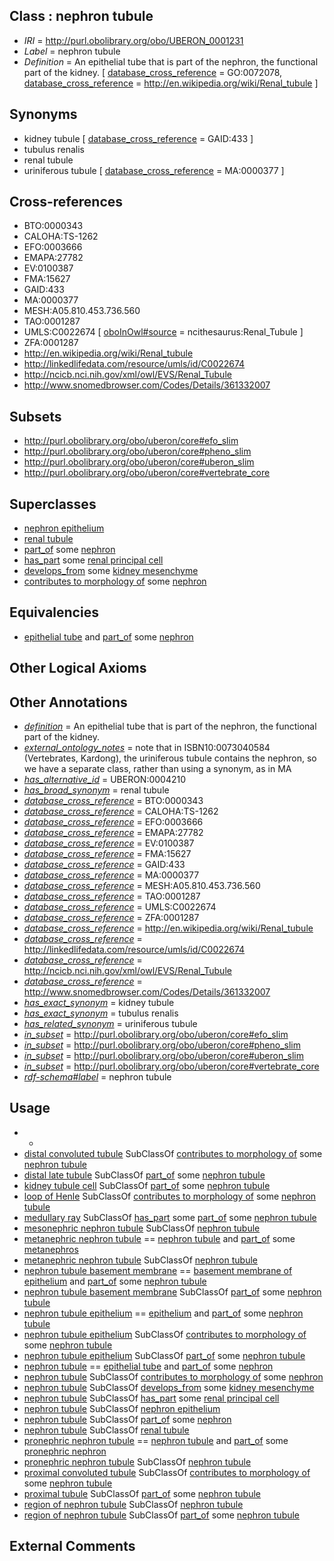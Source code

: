 
## Class : nephron tubule

 * *IRI* = http://purl.obolibrary.org/obo/UBERON_0001231
 * *Label* = nephron tubule
 * *Definition* = An epithelial tube that is part of the nephron, the functional part of the kidney. [ [database_cross_reference](../../ef/oboInOwl#hasDbXref.md) = GO:0072078, [database_cross_reference](../../ef/oboInOwl#hasDbXref.md) = http://en.wikipedia.org/wiki/Renal_tubule ]

## Synonyms

 * kidney tubule [ [database_cross_reference](../../ef/oboInOwl#hasDbXref.md) = GAID:433 ]
 * tubulus renalis
 * renal tubule
 * uriniferous tubule [ [database_cross_reference](../../ef/oboInOwl#hasDbXref.md) = MA:0000377 ]

## Cross-references

 * BTO:0000343
 * CALOHA:TS-1262
 * EFO:0003666
 * EMAPA:27782
 * EV:0100387
 * FMA:15627
 * GAID:433
 * MA:0000377
 * MESH:A05.810.453.736.560
 * TAO:0001287
 * UMLS:C0022674 [ [oboInOwl#source](../../ce/oboInOwl#source.md) = ncithesaurus:Renal_Tubule ]
 * ZFA:0001287
 * http://en.wikipedia.org/wiki/Renal_tubule
 * http://linkedlifedata.com/resource/umls/id/C0022674
 * http://ncicb.nci.nih.gov/xml/owl/EVS/Renal_Tubule
 * http://www.snomedbrowser.com/Codes/Details/361332007

## Subsets

 * http://purl.obolibrary.org/obo/uberon/core#efo_slim
 * http://purl.obolibrary.org/obo/uberon/core#pheno_slim
 * http://purl.obolibrary.org/obo/uberon/core#uberon_slim
 * http://purl.obolibrary.org/obo/uberon/core#vertebrate_core

## Superclasses

 * [nephron epithelium](../../UBERON/11/UBERON_0004211.md)
 * [renal tubule](../../UBERON/73/UBERON_0009773.md)
 * [part_of](../../BFO/50/BFO_0000050.md) some [nephron](../../UBERON/85/UBERON_0001285.md)
 * [has_part](../../BFO/51/BFO_0000051.md) some [renal principal cell](../../CL/09/CL_0005009.md)
 * [develops_from](../../RO/02/RO_0002202.md) some [kidney mesenchyme](../../UBERON/18/UBERON_0003918.md)
 * [contributes to morphology of](../../RO/33/RO_0002433.md) some [nephron](../../UBERON/85/UBERON_0001285.md)

## Equivalencies

 * [epithelial tube](../../UBERON/14/UBERON_0003914.md) and [part_of](../../BFO/50/BFO_0000050.md) some [nephron](../../UBERON/85/UBERON_0001285.md)

## Other Logical Axioms


## Other Annotations

 * *[definition](../../IAO/15/IAO_0000115.md)* = An epithelial tube that is part of the nephron, the functional part of the kidney.
 * *[external_ontology_notes](../../UBPROP/12/UBPROP_0000012.md)* = note that in ISBN10:0073040584 (Vertebrates, Kardong), the uriniferous tubule contains the nephron, so we have a separate class, rather than using a synonym, as in MA
 * *[has_alternative_id](../../Id/oboInOwl#hasAlternativeId.md)* = UBERON:0004210
 * *[has_broad_synonym](../../ym/oboInOwl#hasBroadSynonym.md)* = renal tubule
 * *[database_cross_reference](../../ef/oboInOwl#hasDbXref.md)* = BTO:0000343
 * *[database_cross_reference](../../ef/oboInOwl#hasDbXref.md)* = CALOHA:TS-1262
 * *[database_cross_reference](../../ef/oboInOwl#hasDbXref.md)* = EFO:0003666
 * *[database_cross_reference](../../ef/oboInOwl#hasDbXref.md)* = EMAPA:27782
 * *[database_cross_reference](../../ef/oboInOwl#hasDbXref.md)* = EV:0100387
 * *[database_cross_reference](../../ef/oboInOwl#hasDbXref.md)* = FMA:15627
 * *[database_cross_reference](../../ef/oboInOwl#hasDbXref.md)* = GAID:433
 * *[database_cross_reference](../../ef/oboInOwl#hasDbXref.md)* = MA:0000377
 * *[database_cross_reference](../../ef/oboInOwl#hasDbXref.md)* = MESH:A05.810.453.736.560
 * *[database_cross_reference](../../ef/oboInOwl#hasDbXref.md)* = TAO:0001287
 * *[database_cross_reference](../../ef/oboInOwl#hasDbXref.md)* = UMLS:C0022674
 * *[database_cross_reference](../../ef/oboInOwl#hasDbXref.md)* = ZFA:0001287
 * *[database_cross_reference](../../ef/oboInOwl#hasDbXref.md)* = http://en.wikipedia.org/wiki/Renal_tubule
 * *[database_cross_reference](../../ef/oboInOwl#hasDbXref.md)* = http://linkedlifedata.com/resource/umls/id/C0022674
 * *[database_cross_reference](../../ef/oboInOwl#hasDbXref.md)* = http://ncicb.nci.nih.gov/xml/owl/EVS/Renal_Tubule
 * *[database_cross_reference](../../ef/oboInOwl#hasDbXref.md)* = http://www.snomedbrowser.com/Codes/Details/361332007
 * *[has_exact_synonym](../../ym/oboInOwl#hasExactSynonym.md)* = kidney tubule
 * *[has_exact_synonym](../../ym/oboInOwl#hasExactSynonym.md)* = tubulus renalis
 * *[has_related_synonym](../../ym/oboInOwl#hasRelatedSynonym.md)* = uriniferous tubule
 * *[in_subset](../../et/oboInOwl#inSubset.md)* = http://purl.obolibrary.org/obo/uberon/core#efo_slim
 * *[in_subset](../../et/oboInOwl#inSubset.md)* = http://purl.obolibrary.org/obo/uberon/core#pheno_slim
 * *[in_subset](../../et/oboInOwl#inSubset.md)* = http://purl.obolibrary.org/obo/uberon/core#uberon_slim
 * *[in_subset](../../et/oboInOwl#inSubset.md)* = http://purl.obolibrary.org/obo/uberon/core#vertebrate_core
 * *[rdf-schema#label](../../el/rdf-schema#label.md)* = nephron tubule

## Usage

 * -
 * [distal convoluted tubule](../../UBERON/92/UBERON_0001292.md) SubClassOf [contributes to morphology of](../../RO/33/RO_0002433.md) some [nephron tubule](../../UBERON/31/UBERON_0001231.md)
 * [distal late tubule](../../UBERON/92/UBERON_2005292.md) SubClassOf [part_of](../../BFO/50/BFO_0000050.md) some [nephron tubule](../../UBERON/31/UBERON_0001231.md)
 * [kidney tubule cell](../../CL/07/CL_1000507.md) SubClassOf [part_of](../../BFO/50/BFO_0000050.md) some [nephron tubule](../../UBERON/31/UBERON_0001231.md)
 * [loop of Henle](../../UBERON/88/UBERON_0001288.md) SubClassOf [contributes to morphology of](../../RO/33/RO_0002433.md) some [nephron tubule](../../UBERON/31/UBERON_0001231.md)
 * [medullary ray](../../UBERON/83/UBERON_0009883.md) SubClassOf [has_part](../../BFO/51/BFO_0000051.md) some [part_of](../../BFO/50/BFO_0000050.md) some [nephron tubule](../../UBERON/31/UBERON_0001231.md)
 * [mesonephric nephron tubule](../../UBERON/29/UBERON_0005329.md) SubClassOf [nephron tubule](../../UBERON/31/UBERON_0001231.md)
 * [metanephric nephron tubule](../../UBERON/46/UBERON_0005146.md) == [nephron tubule](../../UBERON/31/UBERON_0001231.md) and [part_of](../../BFO/50/BFO_0000050.md) some [metanephros](../../UBERON/81/UBERON_0000081.md)
 * [metanephric nephron tubule](../../UBERON/46/UBERON_0005146.md) SubClassOf [nephron tubule](../../UBERON/31/UBERON_0001231.md)
 * [nephron tubule basement membrane](../../UBERON/51/UBERON_0009651.md) == [basement membrane of epithelium](../../UBERON/69/UBERON_0005769.md) and [part_of](../../BFO/50/BFO_0000050.md) some [nephron tubule](../../UBERON/31/UBERON_0001231.md)
 * [nephron tubule basement membrane](../../UBERON/51/UBERON_0009651.md) SubClassOf [part_of](../../BFO/50/BFO_0000050.md) some [nephron tubule](../../UBERON/31/UBERON_0001231.md)
 * [nephron tubule epithelium](../../UBERON/10/UBERON_0004810.md) == [epithelium](../../UBERON/83/UBERON_0000483.md) and [part_of](../../BFO/50/BFO_0000050.md) some [nephron tubule](../../UBERON/31/UBERON_0001231.md)
 * [nephron tubule epithelium](../../UBERON/10/UBERON_0004810.md) SubClassOf [contributes to morphology of](../../RO/33/RO_0002433.md) some [nephron tubule](../../UBERON/31/UBERON_0001231.md)
 * [nephron tubule epithelium](../../UBERON/10/UBERON_0004810.md) SubClassOf [part_of](../../BFO/50/BFO_0000050.md) some [nephron tubule](../../UBERON/31/UBERON_0001231.md)
 * [nephron tubule](../../UBERON/31/UBERON_0001231.md) == [epithelial tube](../../UBERON/14/UBERON_0003914.md) and [part_of](../../BFO/50/BFO_0000050.md) some [nephron](../../UBERON/85/UBERON_0001285.md)
 * [nephron tubule](../../UBERON/31/UBERON_0001231.md) SubClassOf [contributes to morphology of](../../RO/33/RO_0002433.md) some [nephron](../../UBERON/85/UBERON_0001285.md)
 * [nephron tubule](../../UBERON/31/UBERON_0001231.md) SubClassOf [develops_from](../../RO/02/RO_0002202.md) some [kidney mesenchyme](../../UBERON/18/UBERON_0003918.md)
 * [nephron tubule](../../UBERON/31/UBERON_0001231.md) SubClassOf [has_part](../../BFO/51/BFO_0000051.md) some [renal principal cell](../../CL/09/CL_0005009.md)
 * [nephron tubule](../../UBERON/31/UBERON_0001231.md) SubClassOf [nephron epithelium](../../UBERON/11/UBERON_0004211.md)
 * [nephron tubule](../../UBERON/31/UBERON_0001231.md) SubClassOf [part_of](../../BFO/50/BFO_0000050.md) some [nephron](../../UBERON/85/UBERON_0001285.md)
 * [nephron tubule](../../UBERON/31/UBERON_0001231.md) SubClassOf [renal tubule](../../UBERON/73/UBERON_0009773.md)
 * [pronephric nephron tubule](../../UBERON/10/UBERON_0005310.md) == [nephron tubule](../../UBERON/31/UBERON_0001231.md) and [part_of](../../BFO/50/BFO_0000050.md) some [pronephric nephron](../../UBERON/09/UBERON_0005309.md)
 * [pronephric nephron tubule](../../UBERON/10/UBERON_0005310.md) SubClassOf [nephron tubule](../../UBERON/31/UBERON_0001231.md)
 * [proximal convoluted tubule](../../UBERON/87/UBERON_0001287.md) SubClassOf [contributes to morphology of](../../RO/33/RO_0002433.md) some [nephron tubule](../../UBERON/31/UBERON_0001231.md)
 * [proximal tubule](../../UBERON/34/UBERON_0004134.md) SubClassOf [part_of](../../BFO/50/BFO_0000050.md) some [nephron tubule](../../UBERON/31/UBERON_0001231.md)
 * [region of nephron tubule](../../UBERON/85/UBERON_0007685.md) SubClassOf [nephron tubule](../../UBERON/31/UBERON_0001231.md)
 * [region of nephron tubule](../../UBERON/85/UBERON_0007685.md) SubClassOf [part_of](../../BFO/50/BFO_0000050.md) some [nephron tubule](../../UBERON/31/UBERON_0001231.md)

## External Comments

